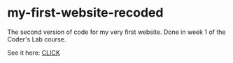 # my-first-website-recoded
The second version of code for my very first website.
Done in week 1 of the Coder's Lab course.

See it here: [CLICK](http://first-code-ever.olagjd.com/)
